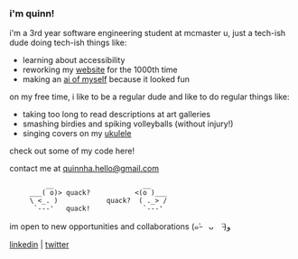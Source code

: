 ### i'm quinn!

i'm a 3rd year software engineering student at mcmaster u, just a tech-ish dude doing tech-ish things like:
- learning about accessibility
- reworking my [website](https://www.quinnha.xyz/) for the 1000th time
- making an [ai of myself](https://www.quinnha.xyz/quinn-ai) because it looked fun

on my free time, i like to be a regular dude and like to do regular things like:
- taking too long to read descriptions at art galleries 
- smashing birdies and spiking volleyballs (without injury!)
- singing covers on my [ukulele](https://www.instagram.com/qh.music/)

check out some of my code here! 

contact me at [quinnha.hello@gmail.com](mailto:quinnha.hello@gmail.com) 





             __                      __
         ___( o)> quack?           <(o )___
         \ <_. )            quack?  ( ._> /
          `---'   quack!             `---'   

im open to new opportunities and collaborations <nobr>(๑˃̵　ᴗ　˂̵)و</nobr>

[linkedin](https://www.linkedin.com/in/quinn-ha/) | [twitter](https://twitter.com/qvinnh)

<!--
**quinnha/quinnha** is a ✨ _special_ ✨ repository because its `README.md` (this file) appears on your GitHub profile.

Here are some ideas to get you started:

- 🔭 I’m currently working on ...
- 🌱 I’m currently learning ...
- 👯 I’m looking to collaborate on ...
- 🤔 I’m looking for help with ...
- 💬 Ask me about ...
- 📫 How to reach me: ...
- 😄 Pronouns: ...
- ⚡ Fun fact: ...
-->

